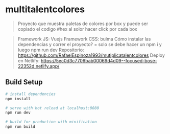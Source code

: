 # multitalentcolores

>Proyecto que muestra  paletas de colores por box y puede ser copiado el codigo #hex al solor hacer click por cada box

>Framework JS: Vuejs
>Framework CSS: bulma
>Cómo instalar las dependencias y correr el proyecto? = solo se debe hacer un npm i y luego npm run dev
>Repositorio: https://github.com/RafaelEspinoza1993/mutiplicatalentcolores
>Deploy en Netlify: https://5ec0d3c7706bab00069d4d09--focused-bose-22352d.netlify.app/

## Build Setup

``` bash
# install dependencies
npm install

# serve with hot reload at localhost:8080
npm run dev

# build for production with minification
npm run build
```
